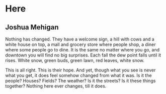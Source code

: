# Here
## Joshua Mehigan
Nothing has changed. They have a welcome sign,
a hill with cows and a white house on top,
a mall and grocery store where people shop,
a diner where some people go to dine.
It is the same no matter where you go,
and downtown you will find no big surprises.
Each fall the dew point falls until it rises.
White snow, green buds, green lawn, red leaves, white snow.

This is all right. This is their hope. And yet,
though what you see is never what you get,
it does feel somehow changed from what it was.
Is it the people? Houses? Fields? The weather?
Is it the streets? Is it these things together?
Nothing here ever changes, till it does.